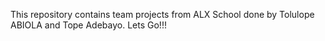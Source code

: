 This repository contains team projects from ALX School done by Tolulope ABIOLA and Tope Adebayo. Lets Go!!!
